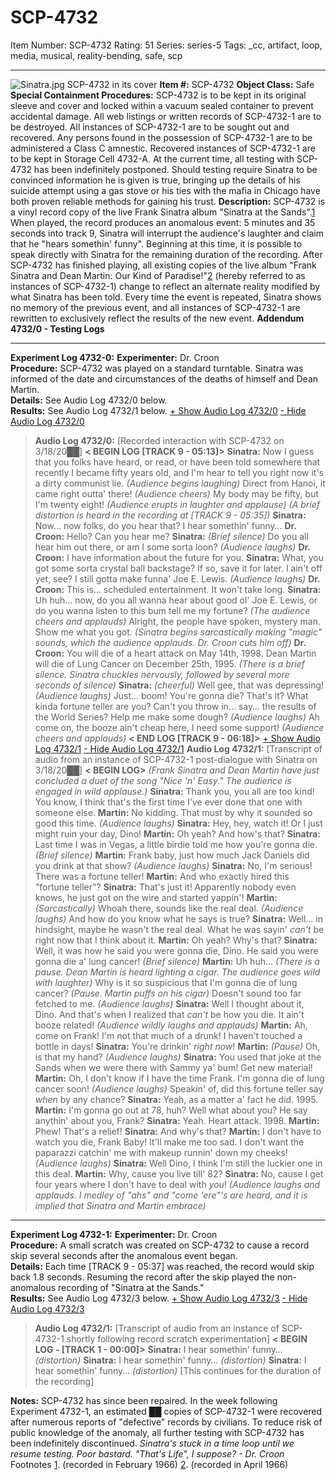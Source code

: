 # SCP-4732
Item Number: SCP-4732
Rating: 51
Series: series-5
Tags: _cc, artifact, loop, media, musical, reality-bending, safe, scp

---

![Sinatra.jpg](https://scp-wiki.wdfiles.com/local--files/scp-4732/Sinatra.jpg)
SCP-4732 in its cover
**Item #:** SCP-4732
**Object Class:** Safe
**Special Containment Procedures:** SCP-4732 is to be kept in its original sleeve and cover and locked within a vacuum sealed container to prevent accidental damage. All web listings or written records of SCP-4732-1 are to be destroyed. All instances of SCP-4732-1 are to be sought out and recovered. Any persons found in the possession of SCP-4732-1 are to be administered a Class C amnestic. Recovered instances of SCP-4732-1 are to be kept in Storage Cell 4732-A.
At the current time, all testing with SCP-4732 has been indefinitely postponed.
Should testing require Sinatra to be convinced information he is given is true, bringing up the details of his suicide attempt using a gas stove or his ties with the mafia in Chicago have both proven reliable methods for gaining his trust.
**Description:** SCP-4732 is a vinyl record copy of the live Frank Sinatra album "Sinatra at the Sands".[1](javascript:;) When played, the record produces an anomalous event: 5 minutes and 35 seconds into track 9, Sinatra will interrupt the audience's laughter and claim that he "hears somethin' funny". Beginning at this time, it is possible to speak directly with Sinatra for the remaining duration of the recording. After SCP-4732 has finished playing, all existing copies of the live album "Frank Sinatra and Dean Martin: Our Kind of Paradise!"[2](javascript:;) (hereby referred to as instances of SCP-4732-1) change to reflect an alternate reality modified by what Sinatra has been told. Every time the event is repeated, Sinatra shows no memory of the previous event, and all instances of SCP-4732-1 are rewritten to exclusively reflect the results of the new event.
**Addendum 4732/0 - Testing Logs**
* * *
**Experiment Log 4732-0:**
**Experimenter:** Dr. Croon  
**Procedure:** SCP-4732 was played on a standard turntable. Sinatra was informed of the date and circumstances of the deaths of himself and Dean Martin.  
**Details:** See Audio Log 4732/0 below.  
**Results:** See Audio Log 4732/1 below.
[\+ Show Audio Log 4732/0](javascript:;)
[\- Hide Audio Log 4732/0](javascript:;)
> **Audio Log 4732/0:** [Recorded interaction with SCP-4732 on 3/18/20██]
> **< BEGIN LOG [TRACK 9 - 05:13]>**
> **Sinatra:** Now I guess that you folks have heard, or read, or have been told somewhere that recently I became fifty years old, and I'm hear to tell you right now it's a dirty communist lie. _(Audience begins laughing)_ Direct from Hanoi, it came right outta' there! _(Audience cheers)_ My body may be fifty, but I'm twenty eight! _(Audience erupts in laughter and applause)_
> _(A brief distortion is heard in the recording at [TRACK 9 - 05:35])_
> **Sinatra:** Now… now folks, do you hear that? I hear somethin' funny…
> **Dr. Croon:** Hello? Can you hear me?
> **Sinatra:** _(Brief silence)_ Do you all hear him out there, or am I some sorta loon?
> _(Audience laughs)_
> **Dr. Croon:** I have information about the future for you.
> **Sinatra:** What, you got some sorta crystal ball backstage? If so, save it for later. I ain't off yet, see? I still gotta make funna' Joe E. Lewis.
> _(Audience laughs)_
> **Dr. Croon:** This is… scheduled entertainment. It won't take long.
> **Sinatra:** Uh huh… now, do you all wanna hear about good ol' Joe E. Lewis, or do you wanna listen to this bum tell me my fortune? _(The audience cheers and applauds)_ Alright, the people have spoken, mystery man. Show me what you got.
> _(Sinatra begins sarcastically making "magic" sounds, which the audience applauds. Dr. Croon cuts him off)_
> **Dr. Croon:** You will die of a heart attack on May 14th, 1998. Dean Martin will die of Lung Cancer on December 25th, 1995.
> _(There is a brief silence. Sinatra chuckles nervously, followed by several more seconds of silence)_
> **Sinatra:** _(cheerful)_ Well gee, that was depressing! _(Audience laughs)_ Just… boom! You're gonna die? That's it? What kinda fortune teller are you? Can't you throw in… say… the results of the World Series? Help me make some dough? _(Audience laughs)_ Ah come on, the booze ain't cheap here, I need some support!
> _(Audience cheers and applauds)_
> **< END LOG [TRACK 9 - 06:18]>**
[\+ Show Audio Log 4732/1](javascript:;)
[\- Hide Audio Log 4732/1](javascript:;)
> **Audio Log 4732/1:** [Transcript of audio from an instance of SCP-4732-1 post-dialogue with Sinatra on 3/18/20██]
> **< BEGIN LOG>**
> _(Frank Sinatra and Dean Martin have just concluded a duet of the song "Nice 'n' Easy." The audience is engaged in wild applause.)_
> **Sinatra:** Thank you, you all are too kind! You know, I think that's the first time I've ever done that one with someone else.
> **Martin:** No kidding. That must by why it sounded so good this time.
> _(Audience laughs)_
> **Sinatra:** Hey, hey, watch it! Or I just might ruin your day, Dino!
> **Martin:** Oh yeah? And how's that?
> **Sinatra:** Last time I was in Vegas, a little birdie told me how you're gonna die.
> _(Brief silence)_
> **Martin:** Frank baby, just how much Jack Daniels did you drink at that show?
> _(Audience laughs)_
> **Sinatra:** No, I'm serious! There was a fortune teller!
> **Martin:** And who exactly hired this "fortune teller"?
> **Sinatra:** That's just it! Apparently nobody even knows, he just got on the wire and started yappin'!
> **Martin:** _(Sarcastically)_ Whoah there, sounds like the real deal. _(Audience laughs)_ And how do you know what he says is true?
> **Sinatra:** Well… in hindsight, maybe he wasn't the real deal. What he was sayin' _can't_ be right now that I think about it.
> **Martin:** Oh yeah? Why's that?
> **Sinatra:** Well, it was how he said you were gonna die, Dino. He said you were gonna die a' lung cancer!
> _(Brief silence)_
> **Martin:** Uh huh… _(There is a pause. Dean Martin is heard lighting a cigar. The audience goes wild with laughter)_ Why is it so suspicious that I'm gonna die of lung cancer? _(Pause. Martin puffs on his cigar)_ Doesn't sound too far fetched to me. _(Audience laughs)_
> **Sinatra:** Well I thought about it, Dino. And that's when I realized that _can't_ be how you die. It ain't booze related!
> _(Audience wildly laughs and applauds)_
> **Martin:** Ah, come on Frank! I'm not that much of a drunk! I haven't touched a bottle in days!
> **Sinatra:** You're drinkin' _right now_!
> **Martin:** _(Pause)_ Oh, is that my hand? _(Audience laughs)_
> **Sinatra:** You used that joke at the Sands when we were there with Sammy ya' bum! Get new material!
> **Martin:** Oh, I don't know if I have the time Frank. I'm gonna die of lung cancer soon! _(Audience laughs)_ Speakin' of, did this fortune teller say _when_ by any chance?
> **Sinatra:** Yeah, as a matter a' fact he did. 1995.
> **Martin:** I'm gonna go out at 78, huh? Well what about you? He say anythin' about you, Frank?
> **Sinatra:** Yeah. Heart attack. 1998.
> **Martin:** Phew! That's a relief!
> **Sinatra:** And why's that?
> **Martin:** I don't have to watch you die, Frank Baby! It'll make me too sad. I don't want the paparazzi catchin' me with makeup runnin' down my cheeks! _(Audience laughs)_
> **Sinatra:** Well Dino, I think I'm still the luckier one in this deal.
> **Martin:** Why, cause you live till' 82?
> **Sinatra:** No, cause I get four years where I don't have to deal with _you_!
> _(Audience laughs and applauds. I medley of "ahs" and "come 'ere"'s are heard, and it is implied that Sinatra and Martin embrace)_
> <END LOG>
* * *
**Experiment Log 4732-1:**
**Experimenter:** Dr. Croon  
**Procedure:** A small scratch was created on SCP-4732 to cause a record skip several seconds after the anomalous event began.  
**Details:** Each time [TRACK 9 - 05:37] was reached, the record would skip back 1.8 seconds. Resuming the record after the skip played the non-anomalous recording of "Sinatra at the Sands."  
**Results:** See Audio Log 4732/3 below.
[\+ Show Audio Log 4732/3](javascript:;)
[\- Hide Audio Log 4732/3](javascript:;)
> **Audio Log 4732/1:** [Transcript of audio from an instance of SCP-4732-1 shortly following record scratch experimentation]
> **< BEGIN LOG - [TRACK 1 - 00:00]>**
> **Sinatra:** I hear somethin' funny…
> _(distortion)_
> **Sinatra:** I hear somethin' funny…
> _(distortion)_
> **Sinatra:** I hear somethin' funny…
> _(distortion)_
> [This continues for the duration of the recording]
> <END LOG>
  
**Notes:** SCP-4732 has since been repaired. In the week following Experiment 4732-1, an estimated ██ copies of SCP-4732-1 were recovered after numerous reports of "defective" records by civilians. To reduce risk of public knowledge of the anomaly, all further testing with SCP-4732 has been indefinitely discontinued. 
_Sinatra's stuck in a time loop until we resume testing. Poor bastard. "That's Life", I suppose? - Dr. Croon_
Footnotes
[1](javascript:;). (recorded in February 1966)
[2](javascript:;). (recorded in April 1966)